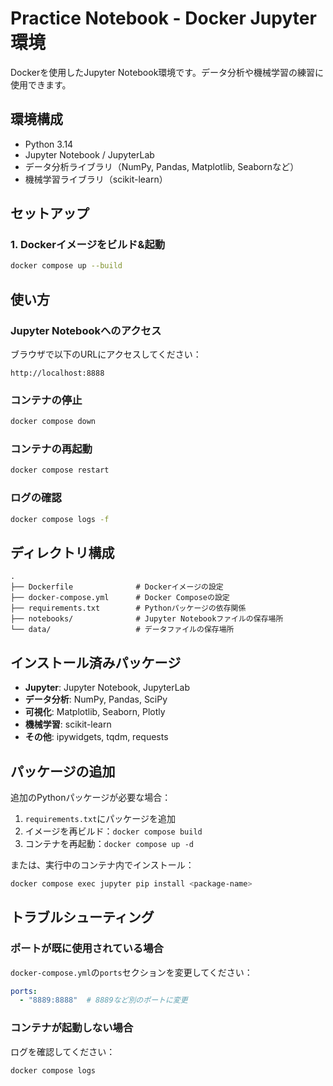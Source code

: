 # Practice Notebook - Docker Jupyter環境

Dockerを使用したJupyter Notebook環境です。データ分析や機械学習の練習に使用できます。

## 環境構成

- Python 3.14
- Jupyter Notebook / JupyterLab
- データ分析ライブラリ（NumPy, Pandas, Matplotlib, Seabornなど）
- 機械学習ライブラリ（scikit-learn）

## セットアップ
### 1. Dockerイメージをビルド&起動

```bash
docker compose up --build
```

## 使い方

### Jupyter Notebookへのアクセス

ブラウザで以下のURLにアクセスしてください：

```
http://localhost:8888
```

### コンテナの停止

```bash
docker compose down
```

### コンテナの再起動

```bash
docker compose restart
```

### ログの確認

```bash
docker compose logs -f
```

## ディレクトリ構成

```
.
├── Dockerfile              # Dockerイメージの設定
├── docker-compose.yml      # Docker Composeの設定
├── requirements.txt        # Pythonパッケージの依存関係
├── notebooks/              # Jupyter Notebookファイルの保存場所
└── data/                   # データファイルの保存場所
```

## インストール済みパッケージ

- **Jupyter**: Jupyter Notebook, JupyterLab
- **データ分析**: NumPy, Pandas, SciPy
- **可視化**: Matplotlib, Seaborn, Plotly
- **機械学習**: scikit-learn
- **その他**: ipywidgets, tqdm, requests

## パッケージの追加

追加のPythonパッケージが必要な場合：

1. `requirements.txt`にパッケージを追加
2. イメージを再ビルド：`docker compose build`
3. コンテナを再起動：`docker compose up -d`

または、実行中のコンテナ内でインストール：

```bash
docker compose exec jupyter pip install <package-name>
```

## トラブルシューティング

### ポートが既に使用されている場合

`docker-compose.yml`の`ports`セクションを変更してください：

```yaml
ports:
  - "8889:8888"  # 8889など別のポートに変更
```

### コンテナが起動しない場合

ログを確認してください：

```bash
docker compose logs
```
